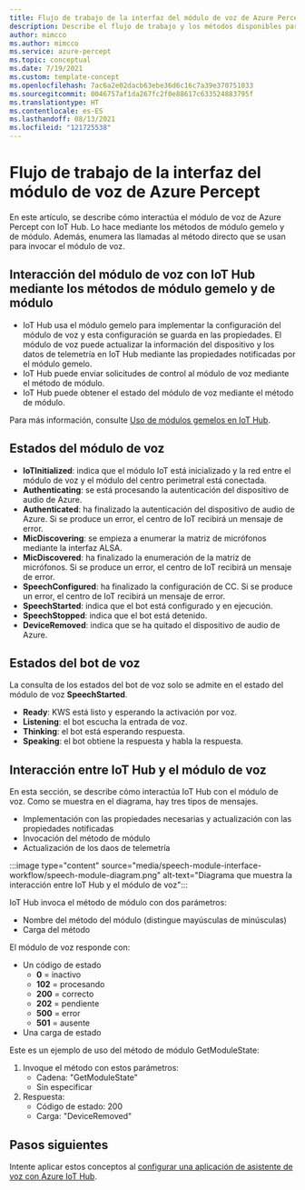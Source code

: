 ```yaml
---
title: Flujo de trabajo de la interfaz del módulo de voz de Azure Percept
description: Describe el flujo de trabajo y los métodos disponibles para el módulo de voz de Azure Percept.
author: mimcco
ms.author: mimcco
ms.service: azure-percept
ms.topic: conceptual
ms.date: 7/19/2021
ms.custom: template-concept
ms.openlocfilehash: 7ac6a2e02dacb63ebe36d6c16c7a39e370751033
ms.sourcegitcommit: 0046757af1da267fc2f0e88617c633524883795f
ms.translationtype: HT
ms.contentlocale: es-ES
ms.lasthandoff: 08/13/2021
ms.locfileid: "121725538"
---
```

# <a name="azure-percept-speech-module-interface-workflow"></a>Flujo de trabajo de la interfaz del módulo de voz de Azure Percept

En este artículo, se describe cómo interactúa el módulo de voz de Azure Percept con IoT Hub. Lo hace mediante los métodos de módulo gemelo y de módulo. Además, enumera las llamadas al método directo que se usan para invocar el módulo de voz.

## <a name="speech-module-interaction-with-iot-hub-via-module-twin-and-module-method"></a>Interacción del módulo de voz con IoT Hub mediante los métodos de módulo gemelo y de módulo
- IoT Hub usa el módulo gemelo para implementar la configuración del módulo de voz y esta configuración se guarda en las propiedades. El módulo de voz puede actualizar la información del dispositivo y los datos de telemetría en IoT Hub mediante las propiedades notificadas por el módulo gemelo.
- IoT Hub puede enviar solicitudes de control al módulo de voz mediante el método de módulo.
- IoT Hub puede obtener el estado del módulo de voz mediante el método de módulo.

Para más información, consulte [Uso de módulos gemelos en IoT Hub](../iot-hub/iot-hub-devguide-module-twins.md).


## <a name="speech-module-states"></a>Estados del módulo de voz
- **IoTInitialized**: indica que el módulo IoT está inicializado y la red entre el módulo de voz y el módulo del centro perimetral está conectada.
- **Authenticating**: se está procesando la autenticación del dispositivo de audio de Azure.
- **Authenticated**: ha finalizado la autenticación del dispositivo de audio de Azure. Si se produce un error, el centro de IoT recibirá un mensaje de error.
- **MicDiscovering**: se empieza a enumerar la matriz de micrófonos mediante la interfaz ALSA.
- **MicDiscovered**: ha finalizado la enumeración de la matriz de micrófonos. Si se produce un error, el centro de IoT recibirá un mensaje de error.
- **SpeechConfigured**: ha finalizado la configuración de CC. Si se produce un error, el centro de IoT recibirá un mensaje de error.
- **SpeechStarted**: indica que el bot está configurado y en ejecución.
- **SpeechStopped**: indica que el bot está detenido.
- **DeviceRemoved**: indica que se ha quitado el dispositivo de audio de Azure.


## <a name="speech-bot-states"></a>Estados del bot de voz
La consulta de los estados del bot de voz solo se admite en el estado del módulo de voz **SpeechStarted**.
- **Ready**: KWS está listo y esperando la activación por voz.
- **Listening**: el bot escucha la entrada de voz.
- **Thinking**: el bot está esperando respuesta.
- **Speaking**: el bot obtiene la respuesta y habla la respuesta.

## <a name="interaction-between-iot-hub-and-the-speech-module"></a>Interacción entre IoT Hub y el módulo de voz 
En esta sección, se describe cómo interactúa IoT Hub con el módulo de voz. Como se muestra en el diagrama, hay tres tipos de mensajes.
- Implementación con las propiedades necesarias y actualización con las propiedades notificadas
- Invocación del método de módulo
- Actualización de los daos de telemetría

:::image type="content" source="media/speech-module-interface-workflow/speech-module-diagram.png" alt-text="Diagrama que muestra la interacción entre IoT Hub y el módulo de voz":::

IoT Hub invoca el método de módulo con dos parámetros:
- Nombre del método del módulo (distingue mayúsculas de minúsculas)
- Carga del método

El módulo de voz responde con:
- Un código de estado
    - **0** = inactivo
    - **102** = procesando
    - **200** = correcto
    - **202** = pendiente
    - **500** = error
    - **501** = ausente
- Una carga de estado

Este es un ejemplo de uso del método de módulo GetModuleState:
1. Invoque el método con estos parámetros:
    - Cadena: "GetModuleState"
    - Sin especificar
1. Respuesta:
    - Código de estado: 200
    - Carga: "DeviceRemoved"

## <a name="next-steps"></a>Pasos siguientes
Intente aplicar estos conceptos al [configurar una aplicación de asistente de voz con Azure IoT Hub](./how-to-configure-voice-assistant.md).